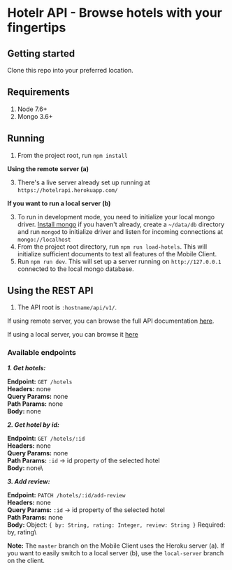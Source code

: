 # Hotelr API - Browse hotels with your fingertips

## Getting started

Clone this repo into your preferred location.

## Requirements

1. Node 7.6+
2. Mongo 3.6+

## Running

1. From the project root, run `npm install`

**Using the remote server (a)**

3. There's a live server already set up running at `https://hotelrapi.herokuapp.com/`

**If you want to run a local server (b)**

3. To run in development mode, you need to initialize your local mongo driver. [Install mongo](https://docs.mongodb.com/manual/installation/) if you haven't already, create a `~/data/db` directory and run `mongod` to initialize driver and listen for incoming connections at `mongo://localhost`
4. From the project root directory, run `npm run load-hotels`. This will initialize sufficient documents to test all features of the Mobile Client.
5. Run `npm run dev`. This will set up a server running on `http://127.0.0.1` connected to the local mongo database.

## Using the REST API

1. The API root is `:hostname/api/v1/`.

If using remote server, you can browse the full API documentation [here](http://hotelrapi.herokuapp.com/api/v1/docs/#/).

If using a local server, you can browse it [here](http://127.0.0.1:5000/api/v1/docs)

### Available endpoints

***1. Get hotels:***

**Endpoint:** `GET /hotels`\
**Headers:** none\
**Query Params:** none\
**Path Params:** none\
**Body:** none


***2. Get hotel by id:***

**Endpoint:** `GET /hotels/:id`\
**Headers:** none\
**Query Params:** none\
**Path Params:** `:id` -> id property of the selected hotel\
**Body:** none\


***3. Add review:***

**Endpoint:** `PATCH /hotels/:id/add-review`\
**Headers:** none\
**Query Params:**  `:id` -> id property of the selected hotel\
**Path Params:** none\
**Body:** Object: `{ by: String, rating: Integer, review: String }` Required: by, rating\

**Note:** The `master` branch on the Mobile Client uses the Heroku server (a). If you want to easily switch to a local server (b), use the `local-server` branch on the client.
